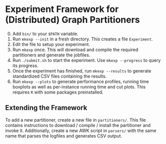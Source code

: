 # Experiment Framework for (Distributed) Graph Partitioners

0. Add `bin/` to your `$PATH` variable.
1. Run `mkexp --init` in a fresh directory. This creates a file `Experiment`.
2. Edit the file to setup your experiment.
3. Run `mkexp` once. This will download and compile the required partitioners and generate the jobfiles.
4. Run `./submit.sh` to start the experiment. Use `mkexp --progress` to query its progress.
5. Once the experiment has finished, run `mkexp --results` to generate standardized CSV files containing the results. 
6. Run `mkexp --plots` to generate performance profiles, running time boxplots as well as per-instance running time and cut plots.
   This requires `R` with some packages preinstalled.

## Extending the Framework

To add a new partitioner, create a new file in `partitioners/`. This file contains instructions to download / compile / install the partitioner and invoke it.
Additionally, create a new AWK script in `parsers/` with the same name that parses the logfiles and generates CSV output.
